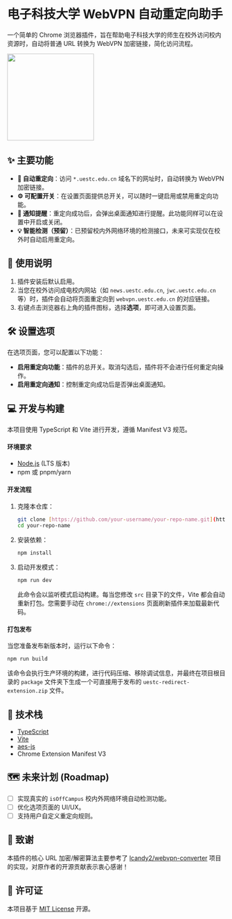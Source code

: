 ﻿# 电子科技大学 WebVPN 自动重定向助手

一个简单的 Chrome 浏览器插件，旨在帮助电子科技大学的师生在校外访问校内资源时，自动将普通 URL 转换为 WebVPN 加密链接，简化访问流程。

<a href="https://microsoftedge.microsoft.com/addons/detail/uestc-webvpn-redirector/gaeimafnekjecfdoblnacdpfhkfepplh">
	<img src="https://get.microsoft.com/images/zh-cn%20dark.svg" width="200"/>
</a>

## ✨ 主要功能

- **🚀 自动重定向**：访问 `*.uestc.edu.cn` 域名下的网址时，自动转换为 WebVPN 加密链接。
- **⚙️ 可配置开关**：在设置页面提供总开关，可以随时一键启用或禁用重定向功能。
- **🔔 通知提醒**：重定向成功后，会弹出桌面通知进行提醒。此功能同样可以在设置中开启或关闭。
- **💡 智能检测（预留）**：已预留校内外网络环境的检测接口，未来可实现仅在校外时自动启用重定向。

## 📖 使用说明

1. 插件安装后默认启用。
2. 当您在校外访问成电校内网站（如 `news.uestc.edu.cn`, `jwc.uestc.edu.cn` 等）时，插件会自动将页面重定向到 `webvpn.uestc.edu.cn` 的对应链接。
3. 右键点击浏览器右上角的插件图标，选择**选项**，即可进入设置页面。

## 🛠️ 设置选项

在选项页面，您可以配置以下功能：

- **启用重定向功能**：插件的总开关。取消勾选后，插件将不会进行任何重定向操作。
- **启用重定向通知**：控制重定向成功后是否弹出桌面通知。

## 💻 开发与构建

本项目使用 TypeScript 和 Vite 进行开发，遵循 Manifest V3 规范。

#### 环境要求

- [Node.js](https://nodejs.org/) (LTS 版本)
- npm 或 pnpm/yarn

#### 开发流程

1. 克隆本仓库：

    ```bash
    git clone [https://github.com/your-username/your-repo-name.git](https://github.com/your-username/your-repo-name.git)
    cd your-repo-name
    ```

2. 安装依赖：

    ```bash
    npm install
    ```

3. 启动开发模式：

    ```bash
    npm run dev
    ```

    此命令会以监听模式启动构建。每当您修改 `src` 目录下的文件，Vite 都会自动重新打包。您需要手动在 `chrome://extensions` 页面刷新插件来加载最新代码。

#### 打包发布

当您准备发布新版本时，运行以下命令：

```bash
npm run build
```

该命令会执行生产环境的构建，进行代码压缩、移除调试信息，并最终在项目根目录的 `package` 文件夹下生成一个可直接用于发布的 `uestc-redirect-extension.zip` 文件。

## 🔧 技术栈

- [TypeScript](https://www.typescriptlang.org/)
- [Vite](https://vitejs.dev/)
- [aes-js](https://github.com/ricmoo/aes-js)
- Chrome Extension Manifest V3

## 🗺️ 未来计划 (Roadmap)

- [ ] 实现真实的 `isOffCampus` 校内外网络环境自动检测功能。
- [ ] 优化选项页面的 UI/UX。
- [ ] 支持用户自定义重定向规则。

## 🙏 致谢

本插件的核心 URL 加密/解密算法主要参考了 [lcandy2/webvpn-converter](https://github.com/lcandy2/webvpn-converter) 项目的实现，对原作者的开源贡献表示衷心感谢！

## 📄 许可证

本项目基于 [MIT License](https://opensource.org/licenses/MIT) 开源。
